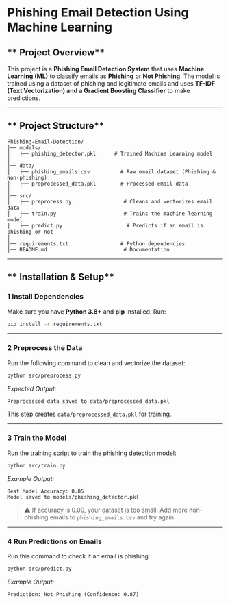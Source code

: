 # **Phishing Email Detection Using Machine Learning**

## ** Project Overview**
This project is a **Phishing Email Detection System** that uses **Machine Learning (ML)** to classify emails as **Phishing** or **Not Phishing**. The model is trained using a dataset of phishing and legitimate emails and uses **TF-IDF (Text Vectorization) and a Gradient Boosting Classifier** to make predictions.

---
## ** Project Structure**
```
Phishing-Email-Detection/
│── models/
│   ├── phishing_detector.pkl      # Trained Machine Learning model
│
│── data/
│   ├── phishing_emails.csv          # Raw email dataset (Phishing & Non-phishing)
│   ├── preprocessed_data.pkl        # Processed email data
│
│── src/
│   ├── preprocess.py                 # Cleans and vectorizes email data
│   ├── train.py                      # Trains the machine learning model
│   ├── predict.py                     # Predicts if an email is phishing or not
│
│── requirements.txt                 # Python dependencies
│── README.md                         # Documentation
```

---

## ** Installation & Setup**

### **1️ Install Dependencies**
Make sure you have **Python 3.8+** and **pip** installed. Run:
```bash
pip install -r requirements.txt
```

---

### **2️ Preprocess the Data**
Run the following command to clean and vectorize the dataset:
```bash
python src/preprocess.py
```
_Expected Output:_
```plaintext
Preprocessed data saved to data/preprocessed_data.pkl
```
This step creates `data/preprocessed_data.pkl` for training.

---

### **3️ Train the Model**
Run the training script to train the phishing detection model:
```bash
python src/train.py
```
_Example Output:_
```plaintext
Best Model Accuracy: 0.85
Model saved to models/phishing_detector.pkl
```
> ⚠️ If accuracy is 0.00, your dataset is too small. Add more non-phishing emails to `phishing_emails.csv` and try again.

---

### **4️ Run Predictions on Emails**
Run this command to check if an email is phishing:
```bash
python src/predict.py
```
_Example Output:_
```plaintext
Prediction: Not Phishing (Confidence: 0.87)

